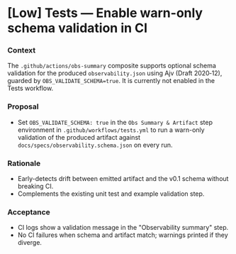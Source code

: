 # [Low] Tests — Enable warn-only schema validation in CI

### Context

The `.github/actions/obs-summary` composite supports optional schema validation for the produced `observability.json` using Ajv (Draft 2020‑12), guarded by `OBS_VALIDATE_SCHEMA=true`. It is currently not enabled in the Tests workflow.

### Proposal

- Set `OBS_VALIDATE_SCHEMA: true` in the `Obs Summary & Artifact` step environment in `.github/workflows/tests.yml` to run a warn-only validation of the produced artifact against `docs/specs/observability.schema.json` on every run.

### Rationale

- Early-detects drift between emitted artifact and the v0.1 schema without breaking CI.
- Complements the existing unit test and example validation step.

### Acceptance

- CI logs show a validation message in the "Observability summary" step.
- No CI failures when schema and artifact match; warnings printed if they diverge.
